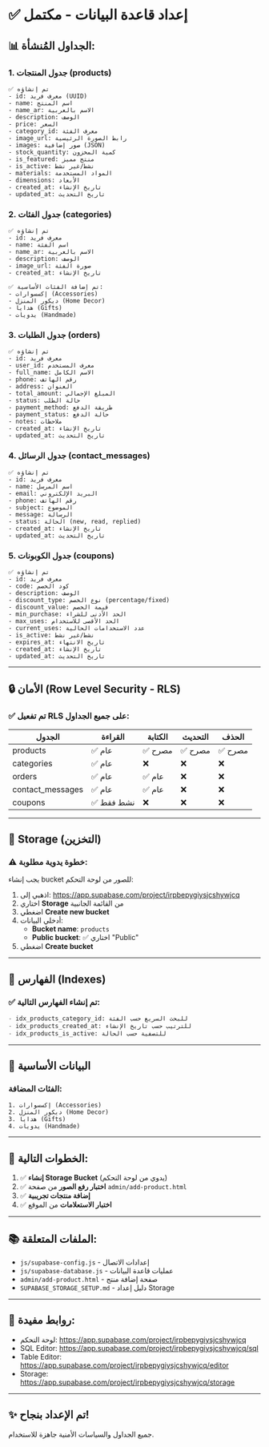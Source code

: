 # ✅ إعداد قاعدة البيانات - مكتمل

## 📊 الجداول المُنشأة:

### 1. جدول المنتجات (products)
```
✅ تم إنشاؤه
- id: معرف فريد (UUID)
- name: اسم المنتج
- name_ar: الاسم بالعربية
- description: الوصف
- price: السعر
- category_id: معرف الفئة
- image_url: رابط الصورة الرئيسية
- images: صور إضافية (JSON)
- stock_quantity: كمية المخزون
- is_featured: منتج مميز
- is_active: نشط/غير نشط
- materials: المواد المستخدمة
- dimensions: الأبعاد
- created_at: تاريخ الإنشاء
- updated_at: تاريخ التحديث
```

### 2. جدول الفئات (categories)
```
✅ تم إنشاؤه
- id: معرف فريد
- name: اسم الفئة
- name_ar: الاسم بالعربية
- description: الوصف
- image_url: صورة الفئة
- created_at: تاريخ الإنشاء

✅ تم إضافة الفئات الأساسية:
- إكسسوارات (Accessories)
- ديكور المنزل (Home Decor)
- هدايا (Gifts)
- يدويات (Handmade)
```

### 3. جدول الطلبات (orders)
```
✅ تم إنشاؤه
- id: معرف فريد
- user_id: معرف المستخدم
- full_name: الاسم الكامل
- phone: رقم الهاتف
- address: العنوان
- total_amount: المبلغ الإجمالي
- status: حالة الطلب
- payment_method: طريقة الدفع
- payment_status: حالة الدفع
- notes: ملاحظات
- created_at: تاريخ الإنشاء
- updated_at: تاريخ التحديث
```

### 4. جدول الرسائل (contact_messages)
```
✅ تم إنشاؤه
- id: معرف فريد
- name: اسم المرسل
- email: البريد الإلكتروني
- phone: رقم الهاتف
- subject: الموضوع
- message: الرسالة
- status: الحالة (new, read, replied)
- created_at: تاريخ الإنشاء
- updated_at: تاريخ التحديث
```

### 5. جدول الكوبونات (coupons)
```
✅ تم إنشاؤه
- id: معرف فريد
- code: كود الخصم
- description: الوصف
- discount_type: نوع الخصم (percentage/fixed)
- discount_value: قيمة الخصم
- min_purchase: الحد الأدنى للشراء
- max_uses: الحد الأقصى للاستخدام
- current_uses: عدد الاستخدامات الحالية
- is_active: نشط/غير نشط
- expires_at: تاريخ الانتهاء
- created_at: تاريخ الإنشاء
- updated_at: تاريخ التحديث
```

---

## 🔒 الأمان (Row Level Security - RLS)

### ✅ تم تفعيل RLS على جميع الجداول:

| الجدول | القراءة | الكتابة | التحديث | الحذف |
|--------|--------|--------|---------|-------|
| products | ✅ عام | ✅ مصرح | ✅ مصرح | ✅ مصرح |
| categories | ✅ عام | ❌ | ❌ | ❌ |
| orders | ✅ عام | ✅ عام | ❌ | ❌ |
| contact_messages | ✅ عام | ✅ عام | ❌ | ❌ |
| coupons | ✅ نشط فقط | ❌ | ❌ | ❌ |

---

## 📸 Storage (التخزين)

### ⚠️ خطوة يدوية مطلوبة:

يجب إنشاء bucket للصور من لوحة التحكم:

1. اذهبي إلى: https://app.supabase.com/project/irpbepygiysjcshywjcq
2. اختاري **Storage** من القائمة الجانبية
3. اضغطي **Create new bucket**
4. أدخلي البيانات:
   - **Bucket name**: `products`
   - **Public bucket**: ✅ اختاري "Public"
5. اضغطي **Create bucket**

---

## 🔧 الفهارس (Indexes)

### ✅ تم إنشاء الفهارس التالية:

```sql
- idx_products_category_id: للبحث السريع حسب الفئة
- idx_products_created_at: للترتيب حسب تاريخ الإنشاء
- idx_products_is_active: للتصفية حسب الحالة
```

---

## 📝 البيانات الأساسية

### الفئات المضافة:
```
1. إكسسوارات (Accessories)
2. ديكور المنزل (Home Decor)
3. هدايا (Gifts)
4. يدويات (Handmade)
```

---

## 🚀 الخطوات التالية:

1. ✅ **إنشاء Storage Bucket** (يدوي من لوحة التحكم)
2. ✅ **اختبار رفع الصور** من صفحة `admin/add-product.html`
3. ✅ **إضافة منتجات تجريبية**
4. ✅ **اختبار الاستعلامات** من الموقع

---

## 📚 الملفات المتعلقة:

- `js/supabase-config.js` - إعدادات الاتصال
- `js/supabase-database.js` - عمليات قاعدة البيانات
- `admin/add-product.html` - صفحة إضافة منتج
- `SUPABASE_STORAGE_SETUP.md` - دليل إعداد Storage

---

## 🔗 روابط مفيدة:

- لوحة التحكم: https://app.supabase.com/project/irpbepygiysjcshywjcq
- SQL Editor: https://app.supabase.com/project/irpbepygiysjcshywjcq/sql
- Table Editor: https://app.supabase.com/project/irpbepygiysjcshywjcq/editor
- Storage: https://app.supabase.com/project/irpbepygiysjcshywjcq/storage

---

## ✨ تم الإعداد بنجاح!

جميع الجداول والسياسات الأمنية جاهزة للاستخدام.

